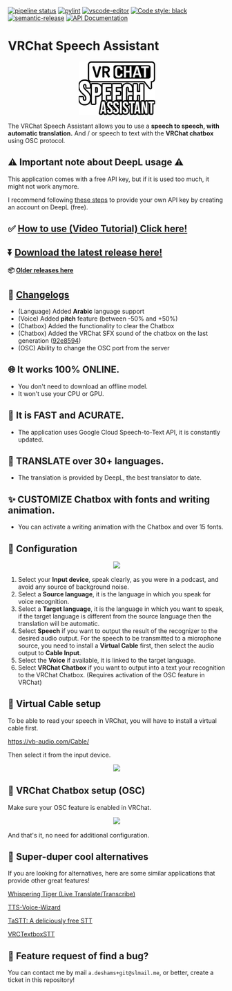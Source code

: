 [![pipeline status](https://gitlab.com/ameliend/vrchat-speech-assistant/badges/main/pipeline.svg)](https://gitlab.com/ameliend/vrchat-speech-assistant/-/commits/main)
[![pylint](https://gitlab.com/ameliend/vrchat-speech-assistant/-/jobs/artifacts/main/raw/public/badges/pylint.svg?job=pylint)](https://gitlab.com/ameliend/vrchat-speech-assistant/-/commits/main)
[![vscode-editor](https://badgen.net/badge/icon/visualstudio?icon=visualstudio&label)](https://code.visualstudio.com/)
[![Code style: black](https://img.shields.io/badge/code%20style-black-000000.svg)](https://github.com/psf/black)
[![semantic-release](https://img.shields.io/badge/%20%20%F0%9F%93%A6%F0%9F%9A%80-semantic--release-e10079.svg)](https://github.com/semantic-release/semantic-release)
[![API Documentation](https://badgen.net/badge/icon/API%20documentation?icon=gitlab&label&color=cyan)](https://ameliend.gitlab.io/vrchat-speech-assistant/build/)

# VRChat Speech Assistant

<p align="center">
  <img src="./src/vrchat_speech_assistant/resources/banner.png">
</p>

The VRChat Speech Assistant allows you to use a **speech to speech, with automatic translation.**
And / or speech to text with the **VRChat chatbox** using OSC protocol.

## ⚠️ Important note about DeepL usage ⚠️

This application comes with a free API key, but if it is used too much, it might not work anymore.

I recommend following [these steps](https://gitlab.com/ameliend/vrchat-speech-assistant/-/blob/main/vrchat_speech_assistant/README.md?ref_type=heads) to provide your own API key by creating an account on DeepL (free).

## ✅ [How to use (Video Tutorial) Click here!](https://youtu.be/NQgI6AiNOs8)

## ⏬ [Download the latest release here!](https://drive.proton.me/urls/8Q7Y4G5NTG#U0oQWAXa8j6y)

#### 📦 [Older releases here](https://drive.proton.me/urls/ENCGB10WWR#XcsiRyzLc4BT)

## 📝 [Changelogs](https://gitlab.com/ameliend/vrchat-speech-assistant/-/blob/main/CHANGELOG.md)

- (Language) Added **Arabic** language support
- (Voice) Added **pitch** feature (between -50% and +50%)
- (Chatbox) Added the functionality to clear the Chatbox
- (Chatbox) Added the VRChat SFX sound of the chatbox on the last generation ([92e8594](https://gitlab.com/ameliend/chatbox_osc/-/commit/92e859435494c50107f02dd67fa5fe129e9e2b59))
- (OSC) Ability to change the OSC port from the server

## 🌐 **It works 100% ONLINE.**

- You don't need to download an offline model.
- It won't use your CPU or GPU.

## 🚀 **It is FAST and ACURATE.**

- The application uses Google Cloud Speech-to-Text API, it is constantly updated.

## 🔣 **TRANSLATE over 30+ languages.**

- The translation is provided by DeepL, the best translator to date.

## ✨ **CUSTOMIZE Chatbox with fonts and writing animation.**

- You can activate a writing animation with the Chatbox and over 15 fonts.

## 🔧 Configuration

<p align="center">
  <img src="./vrchat_speech_assistant/resources/screenshot.png">
</p>

1. Select your **Input device**, speak clearly, as you were in a podcast, and avoid any
   source of background noise.
1. Select a **Source language**, it is the language in which you speak for voice recognition.
2. Select a **Target language**, it is the language in which you want to speak,
   if the target language is different from the source language then the translation will be automatic.
3. Select **Speech** if you want to output the result of the recognizer to the desired audio output.
   For the speech to be transmitted to a microphone source, you need to install a
   **Virtual Cable** first, then select the audio output to **Cable Input**.
4. Select the **Voice** if available, it is linked to the target language.
5. Select **VRChat Chatbox** if you want to output into a text your recognition to the VRChat Chatbox.
   (Requires activation of the OSC feature in VRChat)

## 🔌 Virtual Cable setup

To be able to read your speech in VRChat, you will have to install a virtual cable first.

https://vb-audio.com/Cable/

Then select it from the input device.

<p align="center">
  <img src="./vrchat_speech_assistant/resources/device.png">
</p>

## 💬 VRChat Chatbox setup (OSC)

Make sure your OSC feature is enabled in VRChat.

<p align="center">
  <img src="./vrchat_speech_assistant/resources/activate.jpg">
</p>

And that's it, no need for additional configuration.

## 🌟 Super-duper cool alternatives

If you are looking for alternatives, here are some similar applications
that provide other great features!

[Whispering Tiger (Live Translate/Transcribe)](https://github.com/Sharrnah/whispering)

[TTS-Voice-Wizard](https://github.com/VRCWizard/TTS-Voice-Wizard)

[TaSTT: A deliciously free STT](https://github.com/yum-food/TaSTT)

[VRCTextboxSTT](https://github.com/I5UCC/VRCTextboxSTT)

## 🧨 Feature request of find a bug?

You can contact me by mail `a.deshams+git@slmail.me`, or better, create a ticket in this repository!
